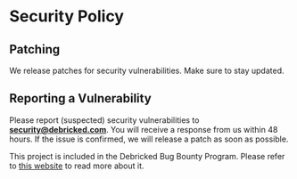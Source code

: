 # Security Policy

## Patching

We release patches for security vulnerabilities. Make sure to stay updated.

## Reporting a Vulnerability

Please report (suspected) security vulnerabilities to
**[security@debricked.com](mailto:security@debricked.com)**. You will receive a response from
us within 48 hours. If the issue is confirmed, we will release a patch as soon
as possible.

This project is included in the Debricked Bug Bounty Program. Please refer to [this website](https://debricked.com/report-vulnerability/) to read more about it.
